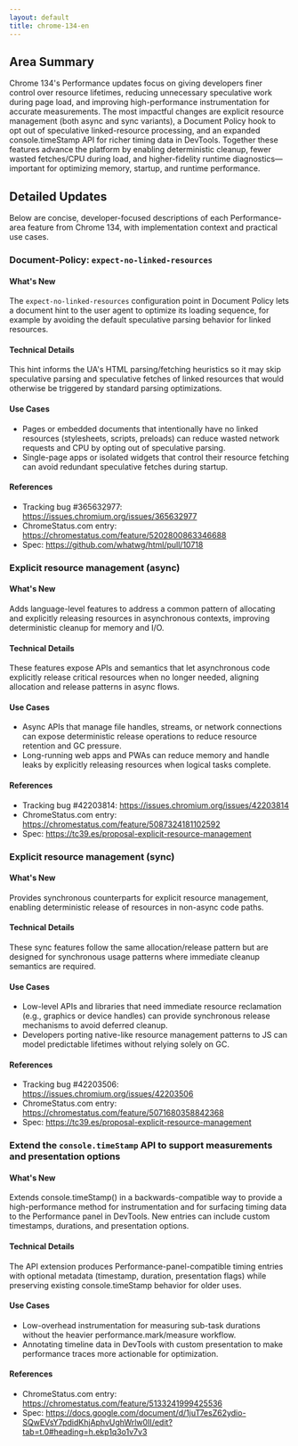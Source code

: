 ```yaml
---
layout: default
title: chrome-134-en
---
```


## Area Summary

Chrome 134's Performance updates focus on giving developers finer control over resource lifetimes, reducing unnecessary speculative work during page load, and improving high-performance instrumentation for accurate measurements. The most impactful changes are explicit resource management (both async and sync variants), a Document Policy hook to opt out of speculative linked-resource processing, and an expanded console.timeStamp API for richer timing data in DevTools. Together these features advance the platform by enabling deterministic cleanup, fewer wasted fetches/CPU during load, and higher-fidelity runtime diagnostics—important for optimizing memory, startup, and runtime performance.

## Detailed Updates

Below are concise, developer-focused descriptions of each Performance-area feature from Chrome 134, with implementation context and practical use cases.

### Document-Policy: `expect-no-linked-resources`

#### What's New
The `expect-no-linked-resources` configuration point in Document Policy lets a document hint to the user agent to optimize its loading sequence, for example by avoiding the default speculative parsing behavior for linked resources.

#### Technical Details
This hint informs the UA's HTML parsing/fetching heuristics so it may skip speculative parsing and speculative fetches of linked resources that would otherwise be triggered by standard parsing optimizations.

#### Use Cases
- Pages or embedded documents that intentionally have no linked resources (stylesheets, scripts, preloads) can reduce wasted network requests and CPU by opting out of speculative parsing.
- Single-page apps or isolated widgets that control their resource fetching can avoid redundant speculative fetches during startup.

#### References
- Tracking bug #365632977: https://issues.chromium.org/issues/365632977
- ChromeStatus.com entry: https://chromestatus.com/feature/5202800863346688
- Spec: https://github.com/whatwg/html/pull/10718

### Explicit resource management (async)

#### What's New
Adds language-level features to address a common pattern of allocating and explicitly releasing resources in asynchronous contexts, improving deterministic cleanup for memory and I/O.

#### Technical Details
These features expose APIs and semantics that let asynchronous code explicitly release critical resources when no longer needed, aligning allocation and release patterns in async flows.

#### Use Cases
- Async APIs that manage file handles, streams, or network connections can expose deterministic release operations to reduce resource retention and GC pressure.
- Long-running web apps and PWAs can reduce memory and handle leaks by explicitly releasing resources when logical tasks complete.

#### References
- Tracking bug #42203814: https://issues.chromium.org/issues/42203814
- ChromeStatus.com entry: https://chromestatus.com/feature/5087324181102592
- Spec: https://tc39.es/proposal-explicit-resource-management

### Explicit resource management (sync)

#### What's New
Provides synchronous counterparts for explicit resource management, enabling deterministic release of resources in non-async code paths.

#### Technical Details
These sync features follow the same allocation/release pattern but are designed for synchronous usage patterns where immediate cleanup semantics are required.

#### Use Cases
- Low-level APIs and libraries that need immediate resource reclamation (e.g., graphics or device handles) can provide synchronous release mechanisms to avoid deferred cleanup.
- Developers porting native-like resource management patterns to JS can model predictable lifetimes without relying solely on GC.

#### References
- Tracking bug #42203506: https://issues.chromium.org/issues/42203506
- ChromeStatus.com entry: https://chromestatus.com/feature/5071680358842368
- Spec: https://tc39.es/proposal-explicit-resource-management

### Extend the `console.timeStamp` API to support measurements and presentation options

#### What's New
Extends console.timeStamp() in a backwards-compatible way to provide a high-performance method for instrumentation and for surfacing timing data to the Performance panel in DevTools. New entries can include custom timestamps, durations, and presentation options.

#### Technical Details
The API extension produces Performance-panel-compatible timing entries with optional metadata (timestamp, duration, presentation flags) while preserving existing console.timeStamp behavior for older uses.

#### Use Cases
- Low-overhead instrumentation for measuring sub-task durations without the heavier performance.mark/measure workflow.
- Annotating timeline data in DevTools with custom presentation to make performance traces more actionable for optimization.

#### References
- ChromeStatus.com entry: https://chromestatus.com/feature/5133241999425536
- Spec: https://docs.google.com/document/d/1juT7esZ62ydio-SQwEVsY7pdidKhjAphvUghWrlw0II/edit?tab=t.0#heading=h.ekp1q3o1v7v3
